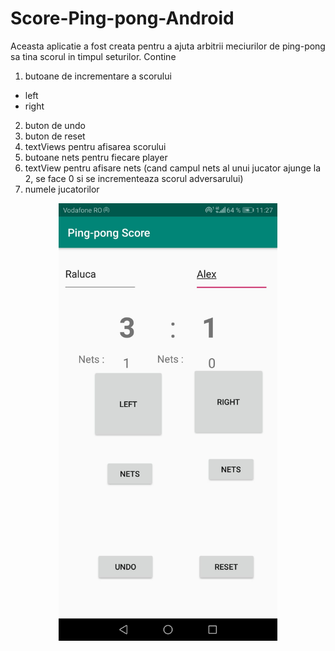 # Score-Ping-pong-Android

Aceasta aplicatie a fost creata pentru a ajuta arbitrii meciurilor de ping-pong sa tina scorul in timpul seturilor.
Contine 
1. butoane de incrementare a scorului 
  - left
  - right
2. buton de undo
3. buton de reset
4. textViews pentru afisarea scorului
5. butoane nets pentru fiecare player
6. textView pentru afisare nets (cand campul nets al unui jucator ajunge la 2, se face 0 si se incrementeaza scorul adversarului)
7. numele jucatorilor

<p align="center">
  <img src="pong.jpg" width="350" title="hover text">
</p>
